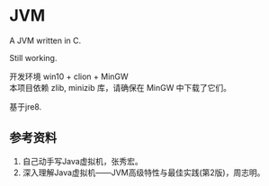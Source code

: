 # JVM
A JVM written in C.

Still working.

开发环境 win10 + clion + MinGW  
本项目依赖 zlib, minizib 库，请确保在 MinGW 中下载了它们。

基于jre8.

## 参考资料
1. 自己动手写Java虚拟机，张秀宏。
2. 深入理解Java虚拟机——JVM高级特性与最佳实践(第2版)，周志明。
